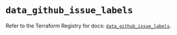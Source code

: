 # `data_github_issue_labels`

Refer to the Terraform Registry for docs: [`data_github_issue_labels`](https://registry.terraform.io/providers/integrations/github/6.2.0/docs/data-sources/issue_labels).
